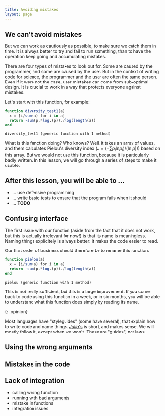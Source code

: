 ```yaml
---
title: Avoiding mistakes
layout: page
---
```


## We can't avoid mistakes

But we can work as cautiously as possible, to make sure we catch them in time.
It is always better to try and fail to run something, than to have the operation
keep going and accumulating mistakes.

There are four types of mistakes to look out for. Some are caused by the
programmer, and some are caused by the user. But in the context of writing code
for science, the programmer and the user are often the same person. Even if it
were not the case, user mistakes can come from sub-optimal design. It is crucial
to work in a way that protects everyone against mistakes.

Let's start with this function, for example:

````julia
function diversity_test1(a)
  x = [i/sum(a) for i in a]
  return -sum(p.*log.(p))./log(length(a))
end
````


````
diversity_test1 (generic function with 1 method)
````





What is this function doing? Who knows? Well, it takes an array of values, and
them calculates Pielou's diversity index ($J = \left(-\sum
p_i\text{ln}p_i\right)/\left(\text{ln}|p|\right)$) based on this array. But we
would not use this function, because it is particularly badly written. In this
lesson, we will go through a series of steps to make it usable.

## After this lesson, you will be able to ...

- ... use defensive programming
- ... write basic tests to ensure that the program fails when it should
- ... **TODO**

## Confusing interface

The first issue with our function (aside from the fact that it does not work,
but this is actually irrelevant for now!) is that its name is meaningless.
Naming things explicitely is always better: it makes the code easier to read.

Our first order of business should therefore be to rename this function:

````julia
function pielou(a)
  x = [i/sum(a) for i in a]
  return -sum(p.*log.(p))./log(length(a))
end
````


````
pielou (generic function with 1 method)
````





This is not really sufficient, but this is a large improvement. If you come back
to code using this function in a week, or in six months, you will be able to
understand what this function does simply by reading its name.

{: .opinion}

Most languages have "styleguides" (some have several), that explain how to write
code and name things. [*Julia*'s][jlsg] is short, and makes sense. We will
mostly follow it, except when we won't. These are "guides", not laws.

[jlsg]: https://docs.julialang.org/en/latest/manual/style-guide/

## Using the wrong arguments

## Mistakes in the code

## Lack of integration

- calling wrong function
- running with bad arguments
- mistake in functions
- integration issues
